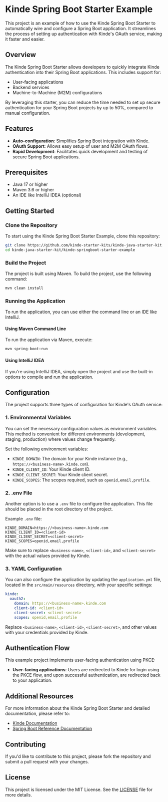 # Kinde Spring Boot Starter Example

This project is an example of how to use the Kinde Spring Boot Starter to automatically wire and configure a Spring Boot application. It streamlines the process of setting up authentication with Kinde's OAuth service, making it faster and easier.

## Overview

The Kinde Spring Boot Starter allows developers to quickly integrate Kinde authentication into their Spring Boot applications. This includes support for:

- User-facing applications
- Backend services
- Machine-to-Machine (M2M) configurations

By leveraging this starter, you can reduce the time needed to set up secure authentication for your Spring Boot projects by up to 50%, compared to manual configuration.

## Features
- **Auto-configuration**: Simplifies Spring Boot integration with Kinde.
- **OAuth Support**: Allows easy setup of user and M2M OAuth flows.
- **Rapid Development**: Facilitates quick development and testing of secure Spring Boot applications.

## Prerequisites
- Java 17 or higher
- Maven 3.6 or higher
- An IDE like IntelliJ IDEA (optional)

## Getting Started

### Clone the Repository
To start using the Kinde Spring Boot Starter Example, clone this repository:

```sh
git clone https://github.com/kinde-starter-kits/kinde-java-starter-kit.git
cd kinde-java-starter-kit/kinde-springboot-starter-example
```

### Build the Project
The project is built using Maven. To build the project, use the following command:

```sh
mvn clean install
```

### Running the Application
To run the application, you can use either the command line or an IDE like IntelliJ.

#### Using Maven Command Line
To run the application via Maven, execute:

```sh
mvn spring-boot:run
```

#### Using IntelliJ IDEA
If you're using IntelliJ IDEA, simply open the project and use the built-in options to compile and run the application.

## Configuration

The project supports three types of configuration for Kinde's OAuth service:

### 1. Environmental Variables
You can set the necessary configuration values as environment variables. This method is convenient for different environments (development, staging, production) where values change frequently.

Set the following environment variables:
- `KINDE_DOMAIN`: The domain for your Kinde instance (e.g., `https://<business-name>.kinde.com`).
- `KINDE_CLIENT_ID`: Your Kinde client ID.
- `KINDE_CLIENT_SECRET`: Your Kinde client secret.
- `KINDE_SCOPES`: The scopes required, such as `openid,email,profile`.

### 2. .env File
Another option is to use a `.env` file to configure the application. This file should be placed in the root directory of the project.

Example `.env` file:
```
KINDE_DOMAIN=https://<business-name>.kinde.com
KINDE_CLIENT_ID=<client-id>
KINDE_CLIENT_SECRET=<client-secret>
KINDE_SCOPES=openid,email,profile
```

Make sure to replace `<business-name>`, `<client-id>`, and `<client-secret>` with the actual values provided by Kinde.

### 3. YAML Configuration
You can also configure the application by updating the `application.yml` file, located in the `src/main/resources` directory, with your specific settings:

```yaml
kinde:
  oauth2:
    domain: https://<business-name>.kinde.com
    client-id: <client-id>
    client-secret: <client-secret>
    scopes: openid,email,profile
```

Replace `<business-name>`, `<client-id>`, `<client-secret>`, and other values with your credentials provided by Kinde.

## Authentication Flow
This example project implements user-facing authentication using PKCE:
- **User-facing applications**: Users are redirected to Kinde for login using the PKCE flow, and upon successful authentication, are redirected back to your application.

## Additional Resources
For more information about the Kinde Spring Boot Starter and detailed documentation, please refer to:

- [Kinde Documentation](https://kinde.com/docs)
- [Spring Boot Reference Documentation](https://spring.io/projects/spring-boot)

## Contributing
If you'd like to contribute to this project, please fork the repository and submit a pull request with your changes.

## License
This project is licensed under the MIT License. See the [LICENSE](LICENSE) file for more details.

